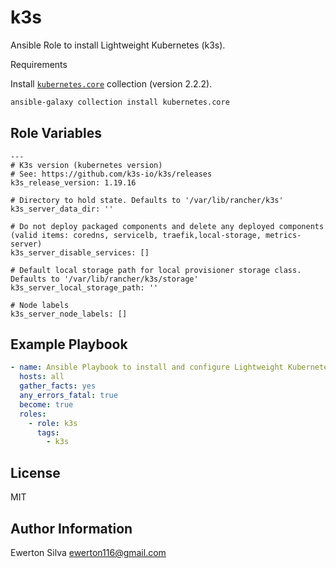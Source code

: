 k3s
=========

Ansible Role to install Lightweight Kubernetes (k3s).

Requirements

Install [`kubernetes.core`](https://docs.ansible.com/ansible/latest/collections/kubernetes/core/k8s_module.html) collection (version 2.2.2).

```bash
ansible-galaxy collection install kubernetes.core
```

Role Variables
--------------

```
---
# K3s version (kubernetes version)
# See: https://github.com/k3s-io/k3s/releases
k3s_release_version: 1.19.16

# Directory to hold state. Defaults to '/var/lib/rancher/k3s'
k3s_server_data_dir: ''

# Do not deploy packaged components and delete any deployed components (valid items: coredns, servicelb, traefik,local-storage, metrics-server)
k3s_server_disable_services: []

# Default local storage path for local provisioner storage class. Defaults to '/var/lib/rancher/k3s/storage'
k3s_server_local_storage_path: ''

# Node labels
k3s_server_node_labels: []
```

Example Playbook
----------------

```yaml
- name: Ansible Playbook to install and configure Lightweight Kubernetes (k3s)
  hosts: all
  gather_facts: yes
  any_errors_fatal: true
  become: true
  roles:
    - role: k3s
      tags:
        - k3s
```

License
-------

MIT

Author Information
------------------

Ewerton Silva <ewerton116@gmail.com>
